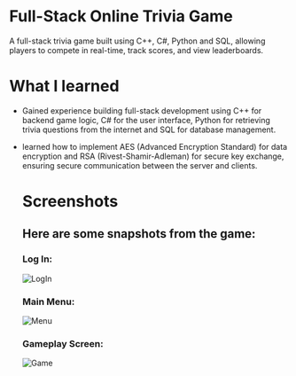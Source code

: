 # Full-Stack Online Trivia Game
A full-stack trivia game built using C++, C#, Python and SQL, allowing players to compete in real-time, track scores, and view leaderboards.

# What I learned
* Gained experience building full-stack development using C++ for backend game logic, C# for the user interface, Python for retrieving trivia questions from the internet and SQL for database management.
* learned how to implement AES (Advanced Encryption Standard) for data encryption and RSA (Rivest-Shamir-Adleman) for secure key exchange, ensuring secure communication between the server and clients.

  # Screenshots
  ## Here are some snapshots from the game:
  ### Log In:
  ![LogIn](https://github.com/user-attachments/assets/11b8dbc4-ce14-4870-bf8f-29762b316825)
  
  ### Main Menu:
  ![Menu](https://github.com/user-attachments/assets/b3cab82b-7a35-468f-b36a-9ac6ba59bf44)

  ### Gameplay Screen:
  ![Game](https://github.com/user-attachments/assets/280d4165-2b8f-4081-a6c4-cf861d8cc6f2)

